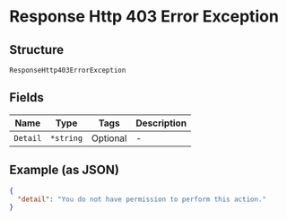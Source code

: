 
# Response Http 403 Error Exception

## Structure

`ResponseHttp403ErrorException`

## Fields

| Name | Type | Tags | Description |
|  --- | --- | --- | --- |
| `Detail` | `*string` | Optional | - |

## Example (as JSON)

```json
{
  "detail": "You do not have permission to perform this action."
}
```

